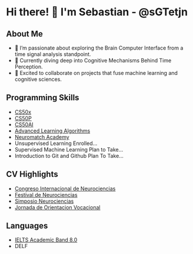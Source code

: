 # Hi there! 👋 I'm Sebastian - @sGTetjn

## About Me
- 👀 I’m passionate about exploring the Brain Computer Interface from a time signal analysis standpoint.
- 🌱 Currently diving deep into Cognitive Mechanisms Behind Time Perception.
- 💞️ Excited to collaborate on projects that fuse machine learning and cognitive sciences.

## Programming Skills
- [CS50x](https://drive.google.com/file/d/1S9l5lMk2Wky3fzGn-bYYVLbaen8U-Dfz/view?usp=sharing)
- [CS50P](https://drive.google.com/file/d/1c6HF_mEfTX7CBJTv0mhYOJloI_axJGgQ/view?usp=sharing)
- [CS50AI](https://drive.google.com/file/d/191cgWzZ14In98ZfB6Uvbtw7F_HLny1L2/view?usp=sharing)
- [Advanced Learning Algorithms](https://coursera.org/share/746447a808c294ec7ed594b38051a020)
- [Neuromatch Academy](https://drive.google.com/file/d/1sDszgcKXbxqfy4zoo-dUbNiKxYRaHJr-/view?usp=sharing)
- Unsupervised Learning Enrolled...
- Supervised Machine Learning Plan to Take...
- Introduction to Git and Github Plan To Take...

## CV Highlights
- [Congreso Internacional de Neurociencias](https://drive.google.com/file/d/1lW79_YHpdhFSGOpOpzzMJH4LcXcNe7Q9/view?usp=sharing)
- [Festival de Neurociencias](https://drive.google.com/file/d/1FGomsG3bj4VJqbuCBUWXs67hp_VRAX8k/view?usp=drive_link)
- [Simposio Neurociencias](https://drive.google.com/file/d/1fmxsDxWRde0dJkrC-ryjMi1u7Y6IRujW/view?usp=sharing)
- [Jornada de Orientacion Vocacional](https://drive.google.com/file/d/1JJgbS3zH_lzNq7ulg0HOdhpNhrhti5oD/view?usp=sharing)

## Languages
- [IELTS Academic Band 8.0](https://drive.google.com/file/d/1DHdqdrmWafg9WS0gCjeF3A1DNk8LBdG-/view?usp=sharing)
- DELF
